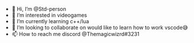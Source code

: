- 👋 Hi, I’m @Std-person
- 👀 I’m interested in videogames
- 🌱 I’m currently learning c++/lua
- 💞️ I’m looking to collaborate on would like to learn how to work vscode😅
- 📫 How to reach me discord @Themagicwizrd#3231

<!---
Std-person/Std-person is a ✨ special ✨ repository because its `README.md` (this file) appears on your GitHub profile.
You can click the Preview link to take a look at your changes.
--->
